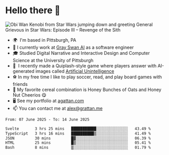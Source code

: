 <!--
**GameDog9988/GameDog9988** is a ✨ _special_ ✨ repository because its `README.md` (this file) appears on your GitHub profile.

Here are some ideas to get you started:

- 🔭 I’m currently working on ...
- 🌱 I’m currently learning ...
- 👯 I’m looking to collaborate on ...
- 🤔 I’m looking for help with ...
- 💬 Ask me about ...
- 📫 How to reach me: ...
- 😄 Pronouns: ...
- ⚡ Fun fact: ...
-->



Hello there 👋
==================================

![Obi Wan Kenobi from Star Wars jumping down and greeting General Grievous in Star Wars: Episode III – Revenge of the Sith](https://github.com/agrattan0820/agrattan0820/assets/51346343/689e56eb-29be-46a5-a079-28ea727b5f7e)


- 🌍  I'm based in Pittsburgh, PA
- 🦢  I currently work at [Gray Swan AI](https://www.grayswan.ai) as a software engineer
- 🎓  Studied Digital Narrative and Interactive Design and Computer Science at the University of Pittsburgh
- 👾  I recently made a Quiplash-style game where players answer with AI-generated images called [Artificial Unintelligence](https://github.com/agrattan0820/artificial-unintelligence)
- ⚽  In my free time I like to play soccer, read, and play board games with friends
- 🥣  My favorite cereal combination is Honey Bunches of Oats and Honey Nut Cheerios 😋
- 🖥️  See my portfolio at [agattan.com](http://agrattan.com/)
- 📫  You can contact me at [alex@grattan.me](mailto:alex@grattan.me)

<!--START_SECTION:waka-->

```txt
From: 07 June 2025 - To: 14 June 2025

Svelte       3 hrs 25 mins   ███████████░░░░░░░░░░░░░░   43.49 %
TypeScript   3 hrs 16 mins   ██████████▒░░░░░░░░░░░░░░   41.49 %
JSON         30 mins         █▓░░░░░░░░░░░░░░░░░░░░░░░   06.39 %
HTML         25 mins         █▒░░░░░░░░░░░░░░░░░░░░░░░   05.41 %
Bash         8 mins          ▒░░░░░░░░░░░░░░░░░░░░░░░░   01.79 %
```

<!--END_SECTION:waka-->
